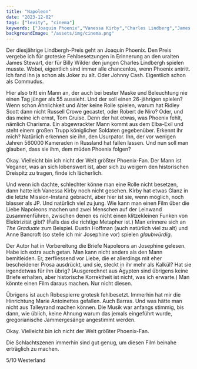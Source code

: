```yaml
---
title: "Napoleon"
date: "2023-12-02"
tags: ["levity", "cinema"]
keywords: ["Joaquin Phoenix","Vanessa Kirby","Charles Lindberg","James Stewart"]
backgroundImage: "/assets/img/cinema.png"
---
```

Der diesjährige Lindbergh-Preis geht an Joaquin Phoenix. Den Preis vergebe ich für groteske Fehlbesetzungen in Erinnerung an den uralten James Stewart, der für Billy Wilder den jungen Charles Lindbergh spielen musste. Wobei, eigentlich sind immer alle chancenlos, wenn Phoenix antritt. Ich fand ihn ja schon als Joker zu alt. Oder Johnny Cash. Eigentlich schon als Commudus.

Hier also tritt ein Mann an, der auch bei bester Maske und Beleuchtung nie einen Tag jünger als 55 aussieht. Und der soll einen 26-jährigen spielen? Wenn schon Ähnlichkeit und Alter keine Rolle spielen, warum hat Ridley Scott dann nicht Russell Crowe gecastet, oder Robert de Niro? Oder, und das meine ich ernst, Tom Cruise. Denn der hat etwas, was Phoenix fehlt, nämlich Charisma. Ein abgewrackter Mann kommt aus dem Elba-Exil und steht einem großen Trupp königlicher Soldaten gegebenüber. Erkennt ihr mich? Natürlich erkennen sie ihn, den Usurpator. Ihn, der vor wenigen Jahren 560000 Kameraden in Russland hat fallen lassen. Und nun soll man glauben, dass sie ihm, dem müden Phoenix folgen?

Okay. Vielleicht bin ich nicht der Welt größter Phoenix-Fan. Der Mann ist Veganer, was an sich lobenswert ist, aber sich zu weigern den historischen Dreispitz zu tragen, finde ich lächerlich.

Und wenn ich dachte, schlechter könne man eine Rolle nicht besetzen, dann hatte ich Vanessa Kirby noch nicht gesehen. Kirby hat etwas Glanz in die letzte Mission-Instanz gebracht, aber hier ist sie, wenn möglich, noch blasser als JP. Und natürlich viel zu jung. Wie kann man einen Film über die Liebe Napoleons machen und zwei Menschen auf der Leinwand zusammenführen, zwischen denen es nicht einen klitzekleinen Funken von Elektrizität gibt? (Falls das die richtige Metapher ist.) Man erinnere sich an *The Graduate* zum Beispiel. Dustin Hoffman (auch natürlich viel zu alt) und Anne Bancroft (so stelle ich mir Josephine vor) spielen *glaubwürdig*.

Der Autor hat in Vorbereitung die Briefe Napoleons an Josephine gelesen. Habe ich extra auch getan. Man kann nicht anders als den Mann bemitleiden. Er, zerfliessend vor Liebe, die er allerdings mit eher bescheidener Prosa ausdrückt, und sie, steckt in ihr mehr als Kalkül? Hat sie irgendetwas für ihn übrig? (Ausgerechnet aus Ägypten sind übrigens keine Briefe erhalten, aber historische Korrektheit ist nicht, was ich erwarte.) Man könnte einen Film daraus machen. Nur nicht diesen.

Übrigens ist auch Robespierre grotesk fehlbesetzt. Immerhin hat mir die Hinrichtung Marie Antoinettes gefallen. Auch Barras. Und was hätte man nicht aus Talleyrand machen können. Die Musik war anfangs stimmig, bis dann, wie üblich, keine Ahnung warum das jemals eingeführt wurde, gregorianische Jammergesänge angestimmt werden.

Okay. Vielleicht bin ich nicht der Welt größter Phoenix-Fan.

Die Schlachtszenen immerhin sind gut genug, um diesen Film beinahe erträglich zu machen. 

5/10 Westerland